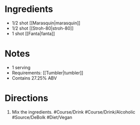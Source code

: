 # Ingredients
- 1/2 shot [[Marasquin|marasquin]]
- 1/2 shot [[Stroh-80|stroh-80]]
- 1 shot [[Fanta|fanta]]
# Notes
- 1 serving
- Requirements: [[Tumbler|tumbler]]
- Contains 27.25% ABV
# Directions
1. Mix the ingredients.
#Course/Drink #Course/Drink/Alcoholic #Source/DeBolk #Diet/Vegan 